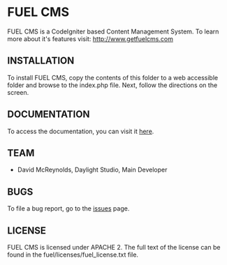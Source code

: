 # FUEL CMS
FUEL CMS is a CodeIgniter based Content Management System. To learn more about
it's features visit:
http://www.getfuelcms.com

## INSTALLATION
To install FUEL CMS, copy the contents of this folder to a web accessible 
folder and browse to the index.php file. Next, follow the directions on the 
screen. 

## DOCUMENTATION
To access the documentation, you can visit it [here](http://www.getfuelcms.com/user_guide).

## TEAM
* David McReynolds, Daylight Studio, Main Developer

## BUGS
To file a bug report, go to the [issues](http://github.com/daylightstudio/FUEL-CMS/issues) page.

## LICENSE
FUEL CMS is licensed under APACHE 2. The full text of the license can be found in the fuel/licenses/fuel_license.txt file.